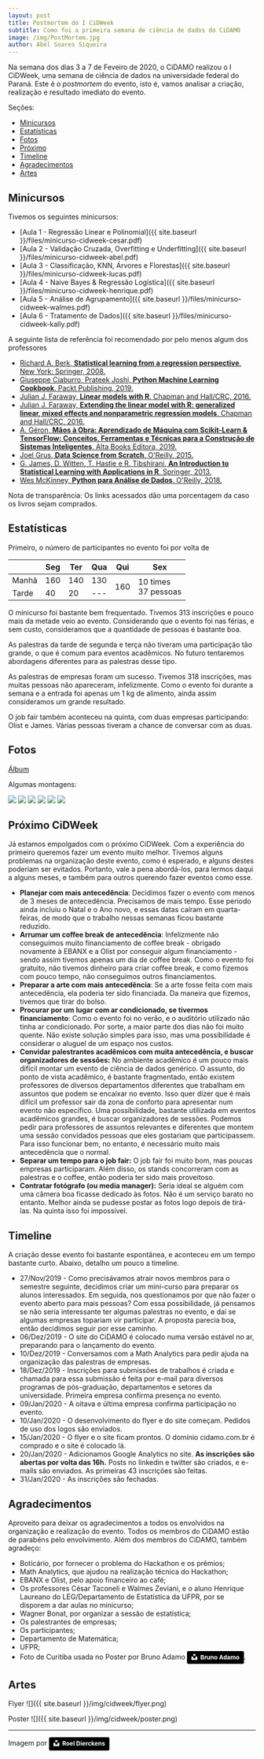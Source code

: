 ```yaml
---
layout: post
title: Postmortem do I CiDWeek
subtitle: Como foi a primeira semana de ciência de dados do CiDAMO
image: /img/PostMortem.jpg
author: Abel Soares Siqueira
---
```


Na semana dos dias 3 a 7 de Feveiro de 2020, o CiDAMO realizou o I CiDWeek, uma semana de ciência de dados na universidade federal do Paraná. Este é o _postmortem_ do evento, isto é, vamos analisar a criação, realização e resultado imediato do evento.

Seções:
- [Minicursos](#minicursos)
- [Estatísticas](#estatísticas)
- [Fotos](#fotos)
- [Próximo](#próximo-cidweek)
- [Timeline](#timeline)
- [Agradecimentos](#agradecimentos)
- [Artes](#artes)

## Minicursos

Tivemos os seguintes minicursos:

- [Aula 1 - Regressão Linear e Polinomial]({{ site.baseurl }}/files/minicurso-cidweek-cesar.pdf)
- [Aula 2 - Validação Cruzada, Overfitting e Underfitting]({{ site.baseurl }}/files/minicurso-cidweek-abel.pdf)
- [Aula 3 - Classificação, KNN, Árvores e Florestas]({{ site.baseurl }}/files/minicurso-cidweek-lucas.pdf)
- [Aula 4 - Naive Bayes & Regressão Logística]({{ site.baseurl }}/files/minicurso-cidweek-henrique.pdf)
- [Aula 5 - Análise de Agrupamento]({{ site.baseurl }}/files/minicurso-cidweek-walmes.pdf)
- [Aula 6 - Tratamento de Dados]({{ site.baseurl }}/files/minicurso-cidweek-kally.pdf)

A seguinte lista de referência foi recomendado por pelo menos algum dos professores

- [Richard A. Berk, __Statistical learning from a regression perspective__. New York: Springer, 2008.](https://amzn.to/2UQcXRe)
- [Giuseppe Ciaburro, Prateek Joshi, __Python Machine Learning Cookbook__. Packt Publishing, 2019.](https://amzn.to/2SFSoUR)
- [Julian J. Faraway, __Linear models with R__. Chapman and Hall/CRC, 2016.](https://amzn.to/2uHwhFm)
- [Julian J. Faraway, __Extending the linear model with R: generalized linear, mixed effects and nonparametric regression models__. Chapman and Hall/CRC, 2016.](https://amzn.to/2Spkvst)
- [A. Géron, __Mãos à Obra: Aprendizado de Máquina com Scikit-Learn & TensorFlow: Conceitos, Ferramentas e Técnicas para a Construção de Sistemas Inteligentes__. Alta Books Editora, 2019.](https://amzn.to/39yPwQp)
- [Joel Grus, __Data Science from Scratch__. O'Reilly, 2015.](https://amzn.to/37kBtMM)
- [G. James, D. Witten, T. Hastie e R. Tibshirani, __An Introduction to Statistical Learning with Applications in R__. Springer, 2013.](https://amzn.to/2uJfcuS)
- [Wes McKinney, __Python para Análise de Dados__. O'Reilly, 2018.](https://amzn.to/2SMadSh)

Nota de transparência: Os links acessados dão uma porcentagem da caso os livros sejam comprados.

## Estatísticas

Primeiro, o número de participantes no evento foi por volta de

<table>
<thead>
   <tr>
      <th></th>
      <th>Seg</th>
      <th>Ter</th>
      <th>Qua</th>
      <th rowspan="3">Qui</th>
      <th rowspan="3">Sex</th>
   </tr>
</thead>
<tbody>
   <tr>
      <td>Manhã</td>
      <td>160</td>
      <td>140</td>
      <td>130</td>
      <td rowspan="3">160</td>
      <td rowspan="3">10 times<br>37 pessoas </td>
   </tr>
   <tr>
      <td>Tarde</td>
      <td>40</td>
      <td>20</td>
      <td>---</td>
   </tr>
</tbody>
</table>

O minicurso foi bastante bem frequentado. Tivemos 313 inscrições e pouco mais da metade veio ao evento. Considerando que o evento foi nas férias, e sem custo, consideramos que a quantidade de pessoas é bastante boa.

As palestras da tarde de segunda e terça não tiveram uma participação tão grande, o que é comum para eventos acadêmicos. No futuro tentaremos abordagens diferentes para as palestras desse tipo.

As palestras de empresas foram um sucesso. Tivemos 318 inscrições, mas muitas pessoas não apareceram, infelizmente. Como o evento foi durante a semana e a entrada foi apenas um 1 kg de alimento, ainda assim consideramos um grande resultado.

O job fair também aconteceu na quinta, com duas empresas participando: Olist e James. Várias pessoas tiveram a chance de conversar com as duas.

## Fotos

[Álbum](https://photos.app.goo.gl/wKUV9dEU4nh7dg5f9)

Algumas montagens:

<div class="cidweek-fotos">
<img src="{{ site.baseurl }}/img/cidweek/minicurso.jpg">
<img src="{{ site.baseurl }}/img/cidweek/tarde1.jpg">
<img src="{{ site.baseurl }}/img/cidweek/tarde2.jpg">
<img src="{{ site.baseurl }}/img/cidweek/empresas.jpg">
<img src="{{ site.baseurl }}/img/cidweek/hackathon.jpg">
<img src="{{ site.baseurl }}/img/cidweek/time.jpg">
</div>

## Próximo CiDWeek

Já estamos empolgados com o próximo CiDWeek. Com a experiência do primeiro queremos fazer um evento muito melhor.
Tivemos alguns problemas na organização deste evento, como é esperado, e alguns destes poderiam ser evitados. Portanto, vale a pena abordá-los, para lermos daqui a alguns meses, e também para outros querendo fazer eventos como esse.

- __Planejar com mais antecedência__: Decidimos fazer o evento com menos de 3 meses de antecedência. Precisamos de mais tempo.
Esse período ainda incluiu o Natal e o Ano novo, e essas datas caíram em quarta-feiras, de modo que o trabalho nessas semanas ficou bastante reduzido.
- __Arrumar um coffee break de antecedência__: Infelizmente não conseguimos muito financiamento de coffee break - obrigado novamente à EBANX e a Olist por conseguir algum financiamento - sendo assim tivemos apenas um dia de coffee break.
Como o evento foi gratuito, não tivemos dinheiro para criar coffee break, e como fizemos com pouco tempo, não conseguimos outros financiamentos.
- __Preparar a arte com mais antecedência__: Se a arte fosse feita com mais antecedência, ela poderia ter sido financiada.
Da maneira que fizemos, tivemos que tirar do bolso.
- __Procurar por um lugar com ar condicionado, se tivermos financiamento__: Como o evento foi no verão, e o auditório utilizado não tinha ar condicionado. Por sorte, a maior parte dos dias não foi muito quente.
Não existe solução simples para isso, mas uma possibilidade é considerar o aluguel de um espaço nos custos.
- __Convidar palestrantes acadêmicos com muita antecedência, e buscar organizadores de sessões:__ No ambiente acadêmico é um pouco mais difícil montar um evento de ciência de dados genérico.
O assunto, do ponto de vista acadêmico, é bastante fragmentado, então existem professores de diversos departamentos diferentes que trabalham em assuntos que podem se encaixar no evento.
Isso quer dizer que é mais difícil um professor sair da zona de conforto para apresentar num evento não específico.
Uma possibilidade, bastante utilizada em eventos acadêmicos grandes, é buscar organizadores de sessões.
Podemos pedir para professores de assuntos relevantes e diferentes que montem uma sessão convidados pessoas que eles gostariam que participassem.
Para isso funcionar bem, no entanto, é necessário muito mais antecedência que o normal.
- __Separar um tempo para o job fair:__ O job fair foi muito bom, mas poucas empresas participaram. Além disso, os stands concorreram com as palestras e o coffee, então poderia ter sido mais proveitoso.
- __Contratar fotógrafo (ou media manager):__ Seria ideal se alguém com uma câmera boa ficasse dedicado às fotos. Não é um serviço barato no entanto. Melhor ainda se pudesse postar as fotos logo depois de tirá-las. Na quinta isso foi impossível.

## Timeline

A criação desse evento foi bastante espontânea, e aconteceu em um tempo bastante curto. Abaixo, detalho um pouco a timeline.

- 27/Nov/2019 - Como precisávamos atrair novos membros para o semestre seguinte, decidimos criar um mini-curso para preparar os alunos interessados.
Em seguida, nos questionamos por que não fazer o evento aberto para mais pessoas?
Com essa possibilidade, já pensamos se não seria interessante ter algumas palestras no evento, e daí se algumas empresas topariam vir participar.
A proposta parecia boa, então decidimos seguir por esse caminho.
- 06/Dez/2019 - O site do CiDAMO é colocado numa versão estável no ar, preparando para o lançamento do evento.
- 10/Dez/2019 - Conversamos com a Math Analytics para pedir ajuda na organização das palestras de empresas.
- 18/Dez/2019 - Inscrições para submissões de trabalhos é criada e chamada para essa submissão é feita por e-mail para diversos programas de pós-graduação, departamentos e setores da universidade.
Primeira empresa confirma presença no evento.
- 09/Jan/2020 - A oitava e última empresa confirma participação no evento.
- 10/Jan/2020 - O desenvolvimento do flyer e do site começam. Pedidos de uso dos logos são enviados.
- 15/Jan/2020 - O flyer e o site ficam prontos. O domínio cidamo.com.br é comprado e o site é colocado lá.
- 20/Jan/2020 - Adicionamos Google Analytics no site. __As inscrições são abertas por volta das 16h.__ Posts no linkedin e twitter são criados, e e-mails são enviados. As primeiras 43 inscrições são feitas.
- 31/Jan/2020 - As inscrições são fechadas.

## Agradecimentos

Aproveito para deixar os agradecimentos a todos os envolvidos na organização e realização do evento.
Todos os membros do CiDAMO estão de parabéns pelo envolvimento.
Além dos membros do CiDAMO, também agradeço:

- Boticário, por fornecer o problema do Hackathon e os prêmios;
- Math Analytics, que ajudou na realização técnica do Hackathon;
- EBANX e Olist, pelo apoio financeiro ao café;
- Os professores César Taconeli e Walmes Zeviani, e o aluno Henrique Laureano do LEG/Departamento de Estatística da UFPR, por se disporem a dar aulas no minicurso;
- Wagner Bonat, por organizar a sessão de estatística;
- Os palestrantes de empresas;
- Os participantes;
- Departamento de Matemática;
- UFPR;
- Foto de Curitiba usada no Poster por Bruno Adamo <a style="background-color:black;color:white;text-decoration:none;padding:4px 6px;font-family:-apple-system, BlinkMacSystemFont, &quot;San Francisco&quot;, &quot;Helvetica Neue&quot;, Helvetica, Ubuntu, Roboto, Noto, &quot;Segoe UI&quot;, Arial, sans-serif;font-size:12px;font-weight:bold;line-height:1.2;display:inline-block;border-radius:3px" href="https://unsplash.com/@brunoadamo?utm_medium=referral&amp;utm_campaign=photographer-credit&amp;utm_content=creditBadge" target="_blank" rel="noopener noreferrer" title="Download free do whatever you want high-resolution photos from Bruno Adamo"><span style="display:inline-block;padding:2px 3px"><svg xmlns="http://www.w3.org/2000/svg" style="height:12px;width:auto;position:relative;vertical-align:middle;top:-2px;fill:white" viewBox="0 0 32 32"><title>unsplash-logo</title><path d="M10 9V0h12v9H10zm12 5h10v18H0V14h10v9h12v-9z"></path></svg></span><span style="display:inline-block;padding:2px 3px">Bruno Adamo</span></a>.

## Artes

Flyer
![]({{ site.baseurl }}/img/cidweek/flyer.png)

Poster
![]({{ site.baseurl }}/img/cidweek/poster.png)

---

Imagem por <a style="background-color:black;color:white;text-decoration:none;padding:4px 6px;font-family:-apple-system, BlinkMacSystemFont, &quot;San Francisco&quot;, &quot;Helvetica Neue&quot;, Helvetica, Ubuntu, Roboto, Noto, &quot;Segoe UI&quot;, Arial, sans-serif;font-size:12px;font-weight:bold;line-height:1.2;display:inline-block;border-radius:3px" href="https://unsplash.com/@roeldierckens?utm_medium=referral&amp;utm_campaign=photographer-credit&amp;utm_content=creditBadge" target="_blank" rel="noopener noreferrer" title="Download free do whatever you want high-resolution photos from Roel Dierckens"><span style="display:inline-block;padding:2px 3px"><svg xmlns="http://www.w3.org/2000/svg" style="height:12px;width:auto;position:relative;vertical-align:middle;top:-2px;fill:white" viewBox="0 0 32 32"><title>unsplash-logo</title><path d="M10 9V0h12v9H10zm12 5h10v18H0V14h10v9h12v-9z"></path></svg></span><span style="display:inline-block;padding:2px 3px">Roel Dierckens</span></a>
